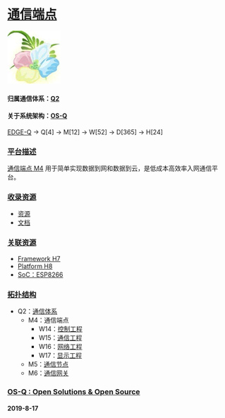 ﻿# [通信端点](https://github.com/OS-Q/M4) 

[![sites](OS-Q/OS-Q.png)](http://www.OS-Q.com)

#### 归属通信体系：[Q2](https://github.com/OS-Q/Q2)
#### 关于系统架构：[OS-Q](https://github.com/OS-Q/OS-Q)

[EDGE-Q](https://github.com/OS-Q/EDGE-Q) -> Q[4] -> M[12] -> W[52] -> D[365] -> H[24]

### [平台描述](https://github.com/OS-Q/M4/wiki) 

 [通信端点 M4](https://github.com/OS-Q/M4) 用于简单实现数据到网和数据到云，是低成本高效率入网通信平台。


### [收录资源](https://github.com/OS-Q/M4) 

* [资源](src/)
* [文档](docs/)

### [关联资源](https://github.com/OS-Q)

 *  [Framework H7](https://github.com/OS-Q/H7)
 *  [Platform H8](https://github.com/OS-Q/H8)
 * [SoC：ESP8266](https://github.com/sochub/ESP8266)

### [拓扑结构](https://github.com/OS-Q) 

* Q2：[通信体系](https://github.com/OS-Q/Q2)
    * M4：通信端点
        * W14：[控制工程](https://github.com/OS-Q/W14)
        * W15：[通信工程](https://github.com/OS-Q/W15)
        * W16：[网络工程](https://github.com/OS-Q/W16)
        * W17：[显示工程](https://github.com/OS-Q/W17)
    * M5：[通信节点](https://github.com/OS-Q/M5)
    * M6：[通信网关](https://github.com/OS-Q/M6)

### [OS-Q : Open Solutions & Open Source](http://www.OS-Q.com/M4)
####  2019-8-17

